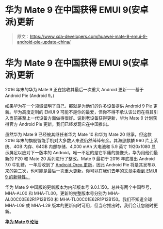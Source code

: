 # 华为 Mate 9 在中国获得 EMUI 9(安卓派)更新

> 原文：<https://www.xda-developers.com/huawei-mate-9-emui-9-android-pie-update-china/>

# 华为 Mate 9 在中国获得 EMUI 9(安卓派)更新

2016 年末的华为 Mate 9 正在接收其最后一次重大 Android 更新——基于 Android Pie (Android 9。)

如果华为在一个领域证明了自己，那就是为他们的许多设备提供 Android 9 Pie 更新。华为高度定制的 EMUI 9 可能不是你的最爱，但你不得不承认该公司在将其引入当前甚至上一代设备方面做得很好。说到老设备获得更新，华为 Mate 9 计划获得官方 Android Pie 更新，我们已经发现它在中国推出。

虽然华为 Mate 9 已经被其继任者华为 Mate 10 和华为 Mate 20 继承，但这款 2016 年末的旗舰智能手机对大多数人来说仍然绰绰有余。其海思麒麟 960 片上系统、4GB 内存、64GB 内部存储、4,000 mAh 大电池和 5.9 英寸 1920x1080 显示屏足以应对下一版本的 Android。唯一不足的是它平庸的摄像头，华为用他们最新的 P20 和 Mate 20 系列进行了整改。Mate 9 最初于 2016 年底推出 Android 7.0 牛轧糖，一年后收到了 [Android Oreo 更新](https://www.xda-developers.com/android-oreo-emui-huawei-mate-9/)，因此 Android Pie 将是其发布以来的第二次，也可能是最后一次重大更新。你可以在我们去年的文章[中看到 EMUI 9 的新特性。](https://www.xda-developers.com/emui-9-beta-android-pie-huawei-honor/)

华为 Mate 9 中国版的更新版本为内部版本号 9.0.1.150。总共有两个中国型号，MHA-AL00 和 MHA-TL00。更新的完整版本号分别为 MHA-AL00C00E62R1P12B150 和 MHA-TL00C01E62R1P12B150。我们不知道全球 MHA-L09 或 MHA-L29 版本的更新何时可用，但当它推出时，我们会让您随时更新。

[**华为 Mate 9 论坛**](https://forum.xda-developers.com/mate-9)